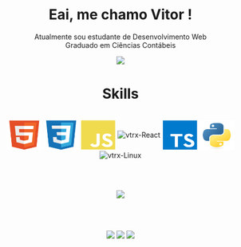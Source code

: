 <h1 align="center">Eai, me chamo Vitor !</h1>

<div align="center">
    Atualmente sou estudante de Desenvolvimento Web<br>
    Graduado em Ciências Contábeis
</div>


<p align= "center">
  <img src="/src/avatar.gif">
</p>

 <h1 align="center">Skills</h1>
<div style="display: inline_block" align="center"><br>
  <img align="center" alt="vtrx-HTML" height="60" width="70" src="https://raw.githubusercontent.com/devicons/devicon/master/icons/html5/html5-original.svg">
  <img align="center" alt="vtrx-CSS" height="60" width="70" src="https://raw.githubusercontent.com/devicons/devicon/master/icons/css3/css3-original.svg">
  <img align="center" alt="vtrx-Js" height="60" width="70" src="https://raw.githubusercontent.com/devicons/devicon/master/icons/javascript/javascript-plain.svg">
  <img align="center" alt="vtrx-React" height="60" width="70" src="https://cdn.jsdelivr.net/gh/devicons/devicon/icons/react/react-original-wordmark.svg">
  <img align="center" alt="vtrx-Ts" height="60" width="70" src="https://raw.githubusercontent.com/devicons/devicon/master/icons/typescript/typescript-plain.svg">
  <img align="center" alt="vtrx-Python" height="60" width="70" src="https://raw.githubusercontent.com/devicons/devicon/master/icons/python/python-original.svg">
  <img align="center" alt="vtrx-Linux" height="60" width="70" src="https://cdn.jsdelivr.net/gh/devicons/devicon/icons/linux/linux-original.svg">
</div>

<br><br>

<div align="center">
  <a href="https://github.com/vtrx1992">
  <img height="180em" src="https://github-readme-stats.vercel.app/api/top-langs/?username=vtrx1992&layout=compact&langs_count=7&theme=github_dark"/>
</div>

<br><br>

<div align="center"> 
  <a href="https://instagram.com/vitor.nft"><img src="https://img.shields.io/badge/-Instagram-%23E4405F?style=for-the-badge&logo=instagram&logoColor=white" target="_blank"></a>
  <a href = "mailto:vtrxcontabil@hotmail.com"><img src="https://img.shields.io/badge/Microsoft_Outlook-0078D4?style=for-the-badge&logo=microsoft-outlook&logoColor=white" target="_blank"></a>
  <a href="https://www.linkedin.com/in/jos%C3%A9-vitor-araujo/" target="_blank"><img src="https://img.shields.io/badge/-LinkedIn-%230077B5?style=for-the-badge&logo=linkedin&logoColor=white" target="_blank"></a> 
</div>
